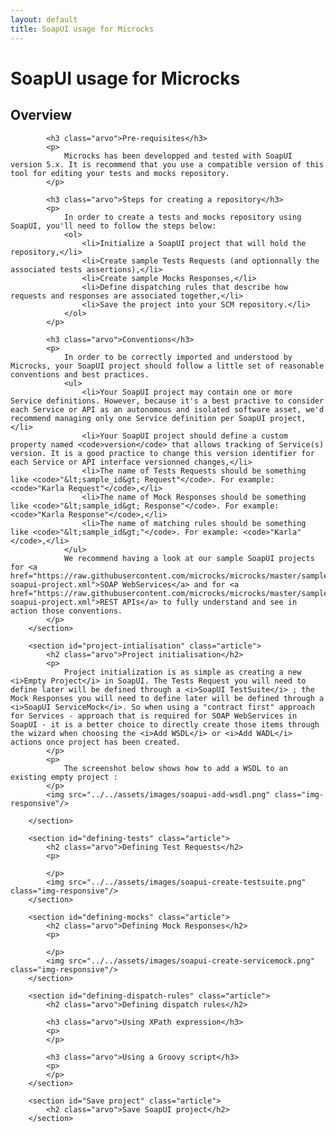 ```yaml
---
layout: default
title: SoapUI usage for Microcks
---
```


<div class="content">
	<div class="jumbotron clearfix">
		<div class="container">
       <h1 class="page-title arvo">SoapUI usage for Microcks</h1>
    </div>
	</div>
  <div class="container">
    <section id="intro" class="article">
			<h2 class="arvo">Overview</h2>

			<h3 class="arvo">Pre-requisites</h3>
			<p>
				Microcks has been developped and tested with SoapUI version 5.x. It is recommend that you use a compatible version of this tool for editing your tests and mocks repository.
			</p>

			<h3 class="arvo">Steps for creating a repository</h3>
			<p>
				In order to create a tests and mocks repository using SoapUI, you'll need to follow the steps below:
				<ol>
					<li>Initialize a SoapUI project that will hold the repository,</li>
					<li>Create sample Tests Requests (and optionnally the associated tests assertions),</li>
					<li>Create sample Mocks Responses,</li>
					<li>Define dispatching rules that describe how requests and responses are associated together,</li>
					<li>Save the project into your SCM repository.</li>
				</ol>
			</p>

			<h3 class="arvo">Conventions</h3>
			<p>
				In order to be correctly imported and understood by Microcks, your SoapUI project should follow a little set of reasonable conventions and best practices.
				<ul>
					<li>Your SoapUI project may contain one or more Service definitions. However, because it's a best practive to consider each Service or API as an autonomous and isolated software asset, we'd recommend managing only one Service definition per SoapUI project,</li>
					<li>Your SoapUI project should define a custom property named <code>version</code> that allows tracking of Service(s) version. It is a good practice to change this version identifier for each Service or API interface versionned changes,</li>
					<li>The name of Tests Requests should be something like <code>"&lt;sample_id&gt; Request"</code>. For example: <code>"Karla Request"</code>,</li>
					<li>The name of Mock Responses should be something like <code>"&lt;sample_id&gt; Response"</code>. For example: <code>"Karla Response"</code>,</li>
					<li>The name of matching rules should be something like <code>"&lt;sample_id&gt;"</code>. For example: <code>"Karla"</code>,</li>
				</ul>
				We recommend having a look at our sample SoapUI projects for <a href="https://raw.githubusercontent.com/microcks/microcks/master/samples/HelloService-soapui-project.xml">SOAP WebServices</a> and for <a href="https://raw.githubusercontent.com/microcks/microcks/master/samples/HelloAPI-soapui-project.xml">REST APIs</a> to fully understand and see in action those conventions.
			</p>
		</section>

		<section id="project-intialisation" class="article">
			<h2 class="arvo">Project initialisation</h2>
			<p>
				Project initialization is as simple as creating a new <i>Empty Project</i> in SoapUI. The Tests Request you will need to define later will be defined through a <i>SoapUI TestSuite</i> ; the Mock Responses you will need to define later will be defined through a <i>SoapUI ServiceMock</i>. So when using a "contract first" approach for Services - approach that is required for SOAP WebServices in SoapUI - it is a better choice to directly create those items through the wizard when choosing the <i>Add WSDL</i> or <i>Add WADL</i> actions once project has been created.
			</p>
			<p>
				The screenshot below shows how to add a WSDL to an existing empty project :
			</p>
			<img src="../../assets/images/soapui-add-wsdl.png" class="img-responsive"/>

		</section>

		<section id="defining-tests" class="article">
			<h2 class="arvo">Defining Test Requests</h2>
			<p>

			</p>
			<img src="../../assets/images/soapui-create-testsuite.png" class="img-responsive"/>
		</section>

		<section id="defining-mocks" class="article">
			<h2 class="arvo">Defining Mock Responses</h2>
			<p>

			</p>
			<img src="../../assets/images/soapui-create-servicemock.png" class="img-responsive"/>
		</section>

		<section id="defining-dispatch-rules" class="article">
			<h2 class="arvo">Defining dispatch rules</h2>

			<h3 class="arvo">Using XPath expression</h3>
			<p>
			</p>

			<h3 class="arvo">Using a Groovy script</h3>
			<p>
			</p>
		</section>

		<section id="Save project" class="article">
			<h2 class="arvo">Save SoapUI project</h2>
		</section>
  </div>
</div>
